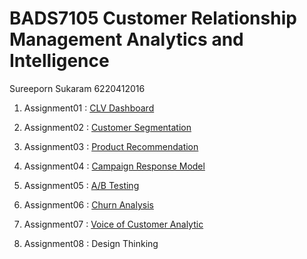 # BADS7105 Customer Relationship Management Analytics and Intelligence

Sureeporn Sukaram 6220412016

1. Assignment01 : [CLV Dashboard](https://github.com/Ssureeporn/BADS7105_CRM/tree/main/Assignment01_CLV_Dashboard)

2. Assignment02 : [Customer Segmentation](https://github.com/Ssureeporn/BADS7105_CRM/tree/main/Assignment02_Customer_Segmentation)

3. Assignment03 : [Product Recommendation](https://github.com/Ssureeporn/BADS7105_CRM/tree/main/Assignment03_Product_Recommendation)

4. Assignment04 : [Campaign Response Model](https://github.com/Ssureeporn/BADS7105_CRM/tree/main/Assignment04_CampaignResponseModel)

5. Assignment05 : [A/B Testing](https://github.com/Ssureeporn/BADS7105_CRM/tree/main/Assignment05_AB_Testing)

6. Assignment06 : [Churn Analysis](https://github.com/Ssureeporn/BADS7105_CRM/tree/main/Assignment06_Churn_Analysis)

7. Assignment07 : [Voice of Customer Analytic](https://github.com/Ssureeporn/BADS7105_CRM/tree/main/Assignment07_Voice_of_Customer_Analytic)

8. Assignment08 : Design Thinking
